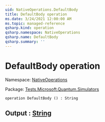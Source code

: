 ```yaml
---
uid: NativeOperations.DefaultBody
title: DefaultBody operation
ms.date: 3/24/2021 12:00:00 AM
ms.topic: managed-reference
qsharp.kind: operation
qsharp.namespace: NativeOperations
qsharp.name: DefaultBody
qsharp.summary: ''
---
```


# DefaultBody operation

Namespace: [NativeOperations](xref:NativeOperations)

Package: [Tests.Microsoft.Quantum.Simulators](https://nuget.org/packages/Tests.Microsoft.Quantum.Simulators)




```qsharp
operation DefaultBody () : String
```


## Output : [String](xref:microsoft.quantum.lang-ref.string)

